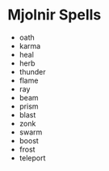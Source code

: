 # Mjolnir Spells

- oath
- karma
- heal
- herb
- thunder
- flame
- ray
- beam
- prism
- blast
- zonk
- swarm
- boost
- frost
- teleport

